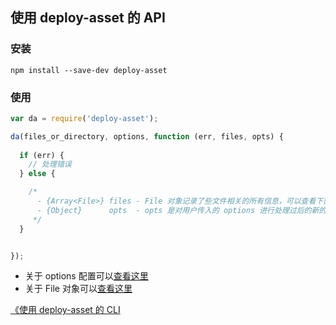 ## 使用 deploy-asset 的 API

### 安装

```
npm install --save-dev deploy-asset
```

### 使用

```js
var da = require('deploy-asset');

da(files_or_directory, options, function (err, files, opts) {
  
  if (err) {
    // 处理错误
  } else {

    /*
      - {Array<File>} files - File 对象记录了些文件相关的所有信息，可以查看下面的文档看它有哪些属性。
      - {Object}      opts  - opts 是对用户传入的 options 进行处理过后的新的 options
     */
  }


});

```

* 关于 options 配置可以[查看这里](../src/da.js#L18-L108)
* 关于 File 对象可以[查看这里](../src/file.js)


[《使用 deploy-asset 的 CLI](./Use_CLI.md)
